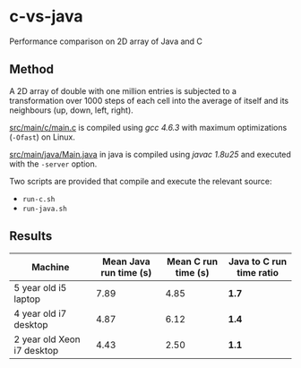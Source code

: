 # c-vs-java
Performance comparison on 2D array of Java and C

Method
----------
A 2D array of double with one million entries is subjected to a transformation over 1000 steps of each cell into the average of itself and its neighbours (up, down, left, right).

[src/main/c/main.c](src/main/c/main.c) is compiled using *gcc 4.6.3* with maximum optimizations (```-Ofast```) on Linux.

[src/main/java/Main.java](src/main/java/Main.java) in java is compiled using *javac 1.8u25* and executed with the ```-server``` option.

Two scripts are provided that compile and execute the relevant source:

* ```run-c.sh```
* ```run-java.sh```


Results
-----------

| Machine | Mean Java run time (s) | Mean C run time (s) | Java to C run time ratio |
| ------------- | ------------- | ------------- | ------------- |
| 5 year old i5 laptop | 7.89 | 4.85 | **1.7**  |
| 4 year old i7 desktop  | 4.87 | 6.12 | **1.4**  |
| 2 year old Xeon i7 desktop | 4.43 | 2.50 | **1.1** |


